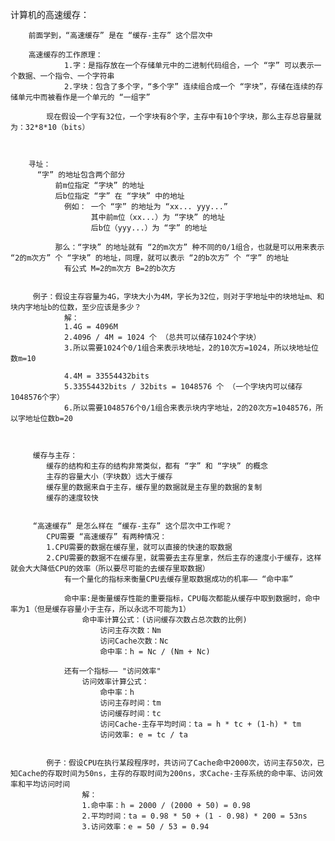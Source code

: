计算机的高速缓存：

		前面学到，“高速缓存” 是在 “缓存-主存” 这个层次中

		高速缓存的工作原理：
				1.字：是指存放在一个存储单元中的二进制代码组合，一个 “字” 可以表示一个数据、一个指令、一个字符串
				2.字块：包含了多个字，“多个字” 连续组合成一个 “字块”，存储在连续的存储单元中而被看作是一个单元的 “一组字”

			现在假设一个字有32位，一个字块有8个字，主存中有10个字块，那么主存总容量就为：32*8*10（bits）



		寻址：
		  “字” 的地址包含两个部分
			  前m位指定 “字块” 的地址
			  后b位指定 “字” 在 “字块” 中的地址
				例如： 一个 “字” 的地址为 “xx... yyy...” 
					  其中前m位（xx...）为 “字块” 的地址 
					  后b位（yyy...）为 “字” 的地址

			  那么：“字块” 的地址就有 “2的m次方” 种不同的0/1组合，也就是可以用来表示 “2的m次方” 个 “字块” 的地址，同理，就可以表示 “2的b次方” 个 “字” 的地址
				有公式 M=2的m次方 B=2的b次方 


		 例子：假设主存容量为4G，字块大小为4M，字长为32位，则对于字地址中的块地址m、和块内字地址b的位数，至少应该是多少？
				解：
				1.4G = 4096M
				2.4096 / 4M = 1024 个 （总共可以储存1024个字块）
				3.所以需要1024个0/1组合来表示块地址，2的10次方=1024，所以块地址位数m=10

				4.4M = 33554432bits
				5.33554432bits / 32bits = 1048576 个 （一个字块内可以储存1048576个字）
                6.所以需要1048576个0/1组合来表示块内字地址，2的20次方=1048576，所以字地址位数b=20



		 缓存与主存：
			缓存的结构和主存的结构非常类似，都有 “字” 和 “字块” 的概念
			主存的容量大小（字块数）远大于缓存
			缓存里的数据来自于主存，缓存里的数据就是主存里的数据的复制
			缓存的速度较快

		
		 “高速缓存” 是怎么样在 “缓存-主存” 这个层次中工作呢？
			CPU需要 “高速缓存” 有两种情况：
			1.CPU需要的数据在缓存里，就可以直接的快速的取数据
			2.CPU需要的数据不在缓存里，就需要去主存里拿，然后主存的速度小于缓存，这样就会大大降低CPU的效率（所以要尽可能的去缓存里取数据）
				有一个量化的指标来衡量CPU去缓存里取数据成功的机率—— “命中率”

				命中率:是衡量缓存性能的重要指标，CPU每次都能从缓存中取到数据时，命中率为1（但是缓存容量小于主存，所以永远不可能为1）
					命中率计算公式：(访问缓存次数占总次数的比例)
						访问主存次数：Nm
						访问Cache次数：Nc
						命中率：h = Nc / (Nm + Nc)

				还有一个指标—— "访问效率"
					访问效率计算公式：
						命中率：h 
						访问主存时间：tm
						访问缓存时间：tc
						访问Cache-主存平均时间：ta = h * tc + (1-h) * tm
						访问效率: e = tc / ta


			例子：假设CPU在执行某段程序时，共访问了Cache命中2000次，访问主存50次，已知Cache的存取时间为50ns，主存的存取时间为200ns，求Cache-主存系统的命中率、访问效率和平均访问时间
					解：
					1.命中率：h = 2000 / (2000 + 50) = 0.98
					2.平均时间：ta = 0.98 * 50 + (1 - 0.98) * 200 = 53ns
					3.访问效率：e = 50 / 53 = 0.94